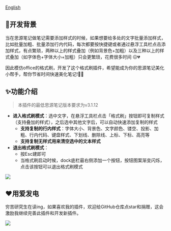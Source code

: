 [English](./README.md)


## 🚀开发背景

当在思源笔记做笔记需要添加样式的时候，如果想要给多处的文字批量添加样式，比如批量加粗、批量添加行内代码，每次都要按快捷键或者通过悬浮工具栏点击添加样式，有点繁琐，两种以上的样式叠加（例如背景色+加粗）以及三种以上的样式叠加（如字体色+字体大小+加粗）只会更繁琐，花费很多时间 😖💔


因此模仿office的格式刷，开发了这个格式刷插件，希望能成为你的思源笔记美化小帮手，帮你节省时间快速美化笔记!💃🕺

## ✨功能介绍

> 本插件的最低思源笔记版本要求为v3.1.12

- **进入格式刷模式**：选中文字，在悬浮工具栏点击「格式刷」按钮即可复制样式（支持叠加的样式），之后选中其他文字后，可以自动快速添加复制的样式
  - **支持复制的行内样式**：字体大小、背景色、文字颜色、镂空、投影、加粗、行内代码、键盘样式、下划线、删除线、上标、下标、高亮等
  - **支持复制无样式用来清空选中的文本样式**
- **退出格式刷模式**：
  - 按Esc建即可
  - 当格式刷启动时候，dock底栏最右侧添加一个按钮，按钮图案渐变闪烁，点击该按钮可以退出格式刷模式

![](https://fastly.jsdelivr.net/gh/Achuan-2/PicBed/assets/思源笔记格式刷插件-2024-10-10.gif)



## ❤️用爱发电

穷苦研究生在读ing，如果喜欢我的插件，欢迎给GitHub仓库点star和捐赠，这会激励我继续完善此插件和开发新插件。

![](https://cdn.nlark.com/yuque/0/2024/jpeg/1408046/1714754573393-9c7f70b0-05ec-489e-b5a2-1a37fb681f6f.jpeg?x-oss-process=image%2Fformat%2Cwebp%2Fresize%2Cw_592%2Climit_0%2Finterlace%2C1)